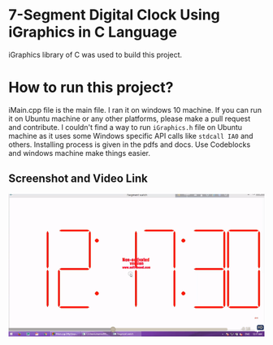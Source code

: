 # 7-Segment Digital Clock Using iGraphics in C Language

iGraphics library of C was used to build this project.

# How to run this project? 
iMain.cpp file is the main file. I ran it on windows 10 machine. If you can run it on Ubuntu machine or any other platforms, please make a pull request and contribute. I couldn't find a way to run ```iGraphics.h``` file on Ubuntu machine as it uses some Windows specific API calls like ```stdcall IA0``` and others. 
Installing process is given in the pdfs and docs. Use Codeblocks and windows machine make things easier.

## Screenshot and Video Link
![Here is a screenshot of the clock](scr.png "Digital Watch")
